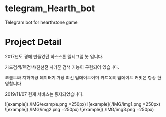 # telegram_Hearth_bot
Telegram bot for hearthstone game

# Project Detail
2017년도 경에 만들었던 하스스톤 텔레그램 봇 입니다.

카드검색/덱검색/친선전 사기꾼 검색 기능이 구현되어 있습니다.

코볼트와 지하미궁 데이터가 가장 최신 업데이트이며 카드목록 업데이트 커밋은 항상 환영합니다

2019/11/07 현재 서비스는 중지되었습니다.

![example](./IMG/example.png =250px)
![example](./IMG/img1.png =250px)
![example](./IMG/img2.png =250px)
![example](./IMG/img3.png =250px)
